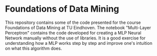 # Foundations of Data Mining
This repository contains some of the code presented for the course Foundations of Data Mining at TU Eindhoven.
The notebook "Multi-Layer Perceptron" contains the code developed for creating a MLP Neural Network manually without the use of libraries. It is a good exercise for understanding how a MLP works step by step and improve one's intuition on what this algorithm does.
